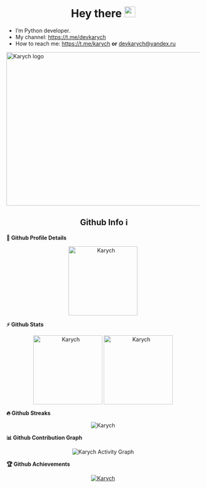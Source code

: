 <h1 align="center">
  Hey there <img src="https://media.giphy.com/media/hvRJCLFzcasrR4ia7z/giphy.gif" width="28">
   <!-- I'm <a href="https://t.me/karych">Andrey Karchevsky</a>!  -->
</h1>

- I’m Python developer.
- My channel: https://t.me/devkarych
- How to reach me: https://t.me/karych  **or** devkarych@yandex.ru

<img src="https://user-images.githubusercontent.com/62261985/159140519-0535b696-d8a5-46b4-b55b-c044e5449f8f.png" alt="Karych logo" width="800" height="400">


<h2 align=center>&nbsp;Github Info ℹ️</h2>
	
  <summary><b>🔎 Github Profile Details</b></summary>
<p align="center"><img height="180em" src="https://github-profile-summary-cards.vercel.app/api/cards/profile-details?username=devkarych&theme=github_dark" alt="Karych" align = "center"/></p>

  <summary><b>⚡ Github Stats</b></summary>
<p align="center"><img height="180em" src="https://github-readme-stats.vercel.app/api?username=devkarych&hide_border=true&count_private=true&show_icons=true&theme=radical" alt="Karych" align = "center"/>
<img height="180em" src="https://github-readme-stats.vercel.app/api/top-langs?username=devkarych&show_icons=true&locale=en&layout=compact&hide_border=true&theme=radical" alt="Karych" align = "center"/></p>

 <summary><b>🔥 Github Streaks</b></summary>
<p align="center"><img src="https://github-readme-streak-stats.herokuapp.com/?user=devkarych&theme=black-ice&hide_border=true&stroke=0000&background=0D1117&ring=e05397&fire=e05397&currStreakLabel=e05397" alt="Karych" /></p>

<summary><b>📊 Github Contribution Graph</b></summary>
<p align="center"<a href="#"><img alt="Karych Activity Graph" src="https://activity-graph.herokuapp.com/graph?username=devkarych&bg_color=0D1117&color=e05397&line=e05397&point=FFFFFF&hide_border=true&" /></a></p>
<!-- </details>
<details>    -->
 <summary><b>🏆 Github Achievements</b></summary>
<p align="center"> <a href="https://github.com/devkarych"><img src="https://github-profile-trophy.vercel.app/?username=devkarych&margin-w=5&theme=radical" alt="Karych" /></a> </p>
